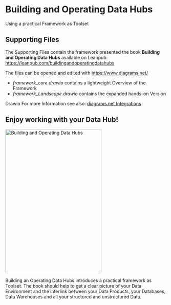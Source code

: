 # Building and Operating Data Hubs
Using a practical Framework as Toolset

## Supporting Files
The Supporting Files contain the framework presented the book **Building and Operating Data Hubs** available on Leanpub: https://leanpub.com/buildingandoperatingdatahubs

The files can be opened and edited with https://www.diagrams.net/

* _framework_core.drawio_ contains a lightweight Overview of the Framework
* _framework_Landscape.drawio_ contains the expanded hands-on Version

Drawio
For more Information see also: [diagrams.net Integrations](https://www.diagrams.net/integrations)

## Enjoy working with your Data Hub!

<img alt="Building and Operating Data Hubs" src="https://user-images.githubusercontent.com/16346658/200371769-28e554b4-8165-4f09-822a-7de18d6048c4.jpg" width="300" height="450">

Building an Operating Data Hubs introduces a practical framework as Toolset. The book should help to get a clear picture of your Data Environment and the interlink between your Data Products, your Databases, Data Warehouses and all your structured and unstructured Data.
